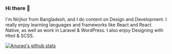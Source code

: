 ### Hi there 👋

I'm Nirjhor from Bangladesh, and I do content on Design and Development. I really enjoy learning languages and frameworks like React and React Native, as well as work in Laravel & WordPress. I also enjoy Designing with Html & SCSS.

[![Anurag's github stats](https://github-readme-stats.vercel.app/api?username=Nirjhor3029)](https://github.com/anuraghazra/github-readme-stats)
